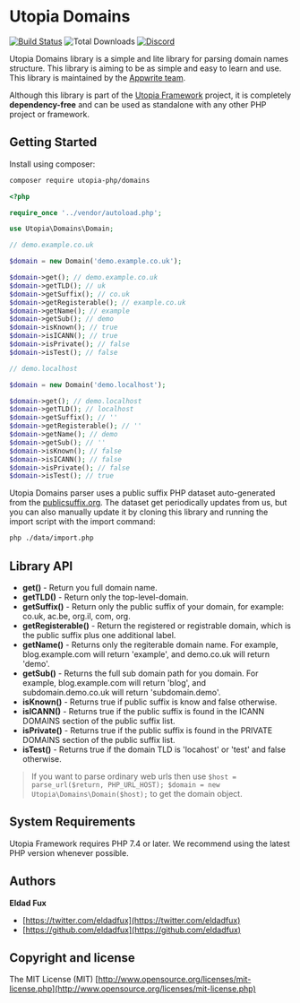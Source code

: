 # Utopia Domains

[![Build Status](https://travis-ci.org/utopia-php/domains.svg?branch=master)](https://travis-ci.com/utopia-php/domains)
![Total Downloads](https://img.shields.io/packagist/dt/utopia-php/domains.svg)
[![Discord](https://img.shields.io/discord/564160730845151244)](https://appwrite.io/discord)

Utopia Domains library is a simple and lite library for parsing domain names structure. This library is aiming to be as simple and easy to learn and use.  This library is maintained by the [Appwrite team](https://appwrite.io).

Although this library is part of the [Utopia Framework](https://github.com/utopia-php/framework) project, it is completely **dependency-free** and can be used as standalone with any other PHP project or framework.

## Getting Started

Install using composer:
```bash
composer require utopia-php/domains
```

```php
<?php

require_once '../vendor/autoload.php';

use Utopia\Domains\Domain;

// demo.example.co.uk

$domain = new Domain('demo.example.co.uk');

$domain->get(); // demo.example.co.uk
$domain->getTLD(); // uk
$domain->getSuffix(); // co.uk
$domain->getRegisterable(); // example.co.uk
$domain->getName(); // example
$domain->getSub(); // demo
$domain->isKnown(); // true
$domain->isICANN(); // true
$domain->isPrivate(); // false
$domain->isTest(); // false

// demo.localhost

$domain = new Domain('demo.localhost');

$domain->get(); // demo.localhost
$domain->getTLD(); // localhost
$domain->getSuffix(); // ''
$domain->getRegisterable(); // ''
$domain->getName(); // demo
$domain->getSub(); // ''
$domain->isKnown(); // false
$domain->isICANN(); // false
$domain->isPrivate(); // false
$domain->isTest(); // true

```

Utopia Domains parser uses a public suffix PHP dataset auto-generated from the [publicsuffix.org](https://publicsuffix.org/). The dataset get periodically updates from us, but you can also manually update it by cloning this library and running the import script with the import command:

```bash
php ./data/import.php
```

## Library API

* **get()** - Return you full domain name.
* **getTLD()** - Return only the top-level-domain.
* **getSuffix()** - Return only the public suffix of your domain, for example: co.uk, ac.be, org.il, com, org.
* **getRegisterable()** - Return the registered or registrable domain, which is the public suffix plus one additional label.
* **getName()** - Returns only the regiterable domain name. For example, blog.example.com will return 'example', and demo.co.uk will return 'demo'.
* **getSub()** - Returns the full sub domain path for you domain. For example, blog.example.com will return 'blog', and subdomain.demo.co.uk will return 'subdomain.demo'.
* **isKnown()** - Returns true if public suffix is know and false otherwise.
* **isICANN()** - Returns true if the public suffix is found in the ICANN DOMAINS section of the public suffix list.
* **isPrivate()** - Returns true if the public suffix is found in the PRIVATE DOMAINS section of the public suffix list.
* **isTest()** - Returns true if the domain TLD is 'locahost' or 'test' and false otherwise.

> If you want to parse ordinary web urls then use `$host = parse_url($return, PHP_URL_HOST); $domain = new Utopia\Domains\Domain($host);` to get the domain object. 

## System Requirements

Utopia Framework requires PHP 7.4 or later. We recommend using the latest PHP version whenever possible.

## Authors

**Eldad Fux**

+ [https://twitter.com/eldadfux](https://twitter.com/eldadfux)
+ [https://github.com/eldadfux](https://github.com/eldadfux)

## Copyright and license

The MIT License (MIT) [http://www.opensource.org/licenses/mit-license.php](http://www.opensource.org/licenses/mit-license.php)
